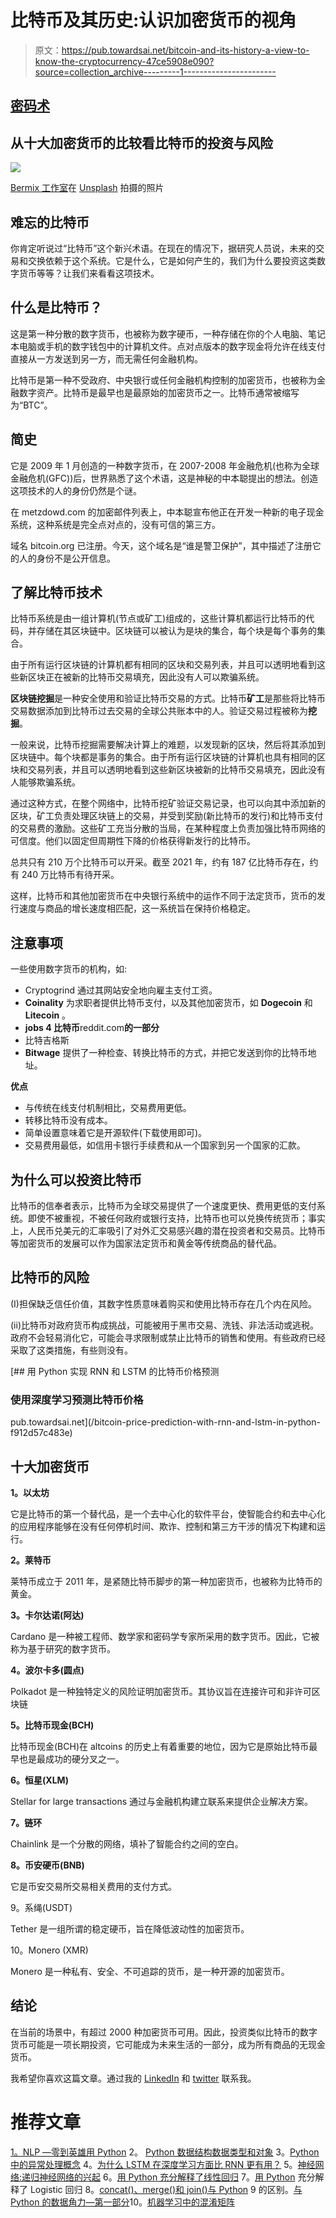 # 比特币及其历史:认识加密货币的视角

> 原文：<https://pub.towardsai.net/bitcoin-and-its-history-a-view-to-know-the-cryptocurrency-47ce5908e090?source=collection_archive---------1----------------------->

## [密码术](https://towardsai.net/p/category/cryptography)

## 从十大加密货币的比较看比特币的投资与风险

![](img/aae5e0b196a7a6f649de3d11f5ce87e0.png)

[Bermix 工作室](https://unsplash.com/@bermixstudio?utm_source=medium&utm_medium=referral)在 [Unsplash](https://unsplash.com?utm_source=medium&utm_medium=referral) 拍摄的照片

## **难忘的比特币**

你肯定听说过“比特币”这个新兴术语。在现在的情况下，据研究人员说，未来的交易和交换依赖于这个系统。它是什么，它是如何产生的，我们为什么要投资这类数字货币等等？让我们来看看这项技术。

## **什么是比特币**？

这是第一种分散的数字货币，也被称为数字硬币，一种存储在你的个人电脑、笔记本电脑或手机的数字钱包中的计算机文件。点对点版本的数字现金将允许在线支付直接从一方发送到另一方，而无需任何金融机构。

比特币是第一种不受政府、中央银行或任何金融机构控制的加密货币，也被称为金融数字资产。比特币是最早也是最原始的加密货币之一。比特币通常被缩写为“BTC”。

## 简史

它是 2009 年 1 月创造的一种数字货币，在 2007-2008 年金融危机(也称为全球金融危机(GFC))后，世界熟悉了这个术语，这是神秘的中本聪提出的想法。创造这项技术的人的身份仍然是个谜。

在 metzdowd.com 的加密邮件列表上，中本聪宣布他正在开发一种新的电子现金系统，这种系统是完全点对点的，没有可信的第三方。

域名 bitcoin.org 已注册。今天，这个域名是“谁是警卫保护”，其中描述了注册它的人的身份不是公开信息。

## 了解比特币技术

比特币系统是由一组计算机(节点或矿工)组成的，这些计算机都运行比特币的代码，并存储在其区块链中。区块链可以被认为是块的集合，每个块是每个事务的集合。

由于所有运行区块链的计算机都有相同的区块和交易列表，并且可以透明地看到这些新区块正在被新的比特币交易填充，因此没有人可以欺骗系统。

**区块链挖掘**是一种安全使用和验证比特币交易的方式。比特币**矿工**是那些将比特币交易数据添加到比特币过去交易的全球公共账本中的人。验证交易过程被称为**挖掘**。

一般来说，比特币挖掘需要解决计算上的难题，以发现新的区块，然后将其添加到区块链中。每个块都是事务的集合。由于所有运行区块链的计算机也具有相同的区块和交易列表，并且可以透明地看到这些新区块被新的比特币交易填充，因此没有人能够欺骗系统。

通过这种方式，在整个网络中，比特币挖矿验证交易记录，也可以向其中添加新的区块，矿工负责处理区块链上的交易，并受到奖励(新比特币的发行)和比特币支付的交易费的激励。这些矿工充当分散的当局，在某种程度上负责加强比特币网络的可信度。他们以固定但周期性下降的价格获得新发行的比特币。

总共只有 210 万个比特币可以开采。截至 2021 年，约有 187 亿比特币存在，约有 240 万比特币有待开采。

这样，比特币和其他加密货币在中央银行系统中的运作不同于法定货币，货币的发行速度与商品的增长速度相匹配，这一系统旨在保持价格稳定。

## **注意事项**

一些使用数字货币的机构，如:

*   Cryptogrind 通过其网站安全地向雇主支付工资。
*   **Coinality** 为求职者提供比特币支付，以及其他加密货币，如 **Dogecoin** 和 **Litecoin** 。
*   **jobs 4 比特币**reddit.com**的一部分**
*   比特吉格斯
*   **Bitwage** 提供了一种检查、转换比特币的方式，并把它发送到你的比特币地址。

**优点**

*   与传统在线支付机制相比，交易费用更低。
*   转移比特币没有成本。
*   简单设置意味着它是开源软件(下载使用即可)。
*   交易费用最低，如信用卡银行手续费和从一个国家到另一个国家的汇款。

## 为什么可以投资比特币

比特币的信奉者表示，比特币为全球交易提供了一个速度更快、费用更低的支付系统。即使不被重视，不被任何政府或银行支持，比特币也可以兑换传统货币；事实上，人民币兑美元的汇率吸引了对外汇交易感兴趣的潜在投资者和交易员。比特币等加密货币的发展可以作为国家法定货币和黄金等传统商品的替代品。

## **比特币的风险**

(I)担保缺乏信任价值，其数字性质意味着购买和使用比特币存在几个内在风险。

(ii)比特币对政府货币构成挑战，可能被用于黑市交易、洗钱、非法活动或逃税。政府不会轻易消化它，可能会寻求限制或禁止比特币的销售和使用。有些政府已经采取了这类措施，有些则没有。

[](/bitcoin-price-prediction-with-rnn-and-lstm-in-python-f912d57c483e) [## 用 Python 实现 RNN 和 LSTM 的比特币价格预测

### 使用深度学习预测比特币价格

pub.towardsai.net](/bitcoin-price-prediction-with-rnn-and-lstm-in-python-f912d57c483e) 

## **十大加密货币**

**1。以太坊**

它是比特币的第一个替代品，是一个去中心化的软件平台，使智能合约和去中心化的应用程序能够在没有任何停机时间、欺诈、控制和第三方干涉的情况下构建和运行。

**2。莱特币**

莱特币成立于 2011 年，是紧随比特币脚步的第一种加密货币，也被称为比特币的黄金。

**3。卡尔达诺(阿达)**

Cardano 是一种被工程师、数学家和密码学专家所采用的数字货币。因此，它被称为基于研究的数字货币。

**4。波尔卡多(圆点)**

Polkadot 是一种独特定义的风险证明加密货币。其协议旨在连接许可和非许可区块链

**5。比特币现金(BCH)**

比特币现金(BCH)在 altcoins 的历史上有着重要的地位，因为它是原始比特币最早也是最成功的硬分叉之一。

**6。恒星(XLM)**

Stellar for large transactions 通过与金融机构建立联系来提供企业解决方案。

**7。链环**

Chainlink 是一个分散的网络，填补了智能合约之间的空白。

**8。币安硬币(BNB)**

它是币安交易所交易相关费用的支付方式。

9。系绳(USDT)

Tether 是一组所谓的稳定硬币，旨在降低波动性的加密货币。

10。Monero (XMR)

Monero 是一种私有、安全、不可追踪的货币，是一种开源的加密货币。

## **结论**

在当前的场景中，有超过 2000 种加密货币可用。因此，投资类似比特币的数字货币可能是一项长期投资，它可能成为未来生活的一部分，成为所有商品的无现金货币。

我希望你喜欢这篇文章。通过我的 [LinkedIn](https://www.linkedin.com/in/data-scientist-95040a1ab/) 和 [twitter](https://twitter.com/amitprius) 联系我。

# 推荐文章

[1。NLP —零到英雄用 Python](https://medium.com/towards-artificial-intelligence/nlp-zero-to-hero-with-python-2df6fcebff6e?sk=2231d868766e96b13d1e9d7db6064df1)
2。 [Python 数据结构数据类型和对象](https://medium.com/towards-artificial-intelligence/python-data-structures-data-types-and-objects-244d0a86c3cf?sk=42f4b462499f3fc3a160b21e2c94dba6)
3。[Python 中的异常处理概念](/exception-handling-concepts-in-python-4d5116decac3?source=friends_link&sk=a0ed49d9fdeaa67925eac34ecb55ea30)
4。[为什么 LSTM 在深度学习方面比 RNN 更有用？](/deep-learning-88e218b74a14?source=friends_link&sk=540bf9088d31859d50dbddab7524ba35)
5。[神经网络:递归神经网络的兴起](/neural-networks-the-rise-of-recurrent-neural-networks-df740252da88?source=friends_link&sk=6844935e3de14e478ce00f0b22e419eb)
6。[用 Python 充分解释了线性回归](https://medium.com/towards-artificial-intelligence/fully-explained-linear-regression-with-python-fe2b313f32f3?source=friends_link&sk=53c91a2a51347ec2d93f8222c0e06402)
7。[用 Python](https://medium.com/towards-artificial-intelligence/fully-explained-logistic-regression-with-python-f4a16413ddcd?source=friends_link&sk=528181f15a44e48ea38fdd9579241a78)
充分解释了 Logistic 回归 8。[concat()、merge()和 join()与 Python](/differences-between-concat-merge-and-join-with-python-1a6541abc08d?source=friends_link&sk=3b37b694fb90db16275059ea752fc16a)
9 的区别。[与 Python 的数据角力—第一部分](/data-wrangling-with-python-part-1-969e3cc81d69?source=friends_link&sk=9c3649cf20f31a5c9ead51c50c89ba0b)10。[机器学习中的混淆矩阵](https://medium.com/analytics-vidhya/confusion-matrix-in-machine-learning-91b6e2b3f9af?source=friends_link&sk=11c6531da0bab7b504d518d02746d4cc)